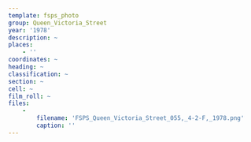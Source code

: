 ```yaml
---
template: fsps_photo
group: Queen_Victoria_Street
year: '1978'
description: ~
places:
    - ''
coordinates: ~
heading: ~
classification: ~
section: ~
cell: ~
film_roll: ~
files:
    -
        filename: 'FSPS_Queen_Victoria_Street_055,_4-2-F,_1978.png'
        caption: ''
---
```

